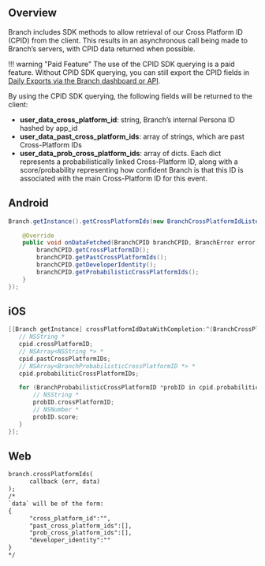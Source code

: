 ## Overview

Branch includes SDK methods to allow retrieval of our Cross Platform ID (CPID) from the client. This results in an asynchronous call being made to Branch’s servers, with CPID data returned when possible.

!!! warning "Paid Feature"
	The use of the CPID SDK querying is a paid feature. Without CPID SDK querying, you can still export the CPID fields in [Daily Exports via the Branch dashboard or API](https://docs.branch.io/exports/daily-exports/).

By using the CPID SDK querying, the following fields will be returned to the client:

- **user_data_cross_platform_id**: string, Branch’s internal Persona ID hashed by app_id
- **user_data_past_cross_platform_ids**: array of strings, which are past Cross-Platform IDs
- **user_data_prob_cross_platform_ids**: array of dicts. Each dict represents a probabilistically linked Cross-Platform ID, along with a score/probability representing how confident Branch is that this ID is associated with the main Cross-Platform ID for this event.

## Android

```java
Branch.getInstance().getCrossPlatformIds(new BranchCrossPlatformIdListener() {

	@Override
	public void onDataFetched(BranchCPID branchCPID, BranchError error) {
    	branchCPID.getCrossPlatformID();
    	branchCPID.getPastCrossPlatformIds();
    	branchCPID.getDeveloperIdentity();
    	branchCPID.getProbabilisticCrossPlatformIds();
	}
});
```

## iOS

```objective-c
[[Branch getInstance] crossPlatformIdDataWithCompletion:^(BranchCrossPlatformID *cpid) {
   // NSString *
   cpid.crossPlatformID;
   // NSArray<NSString *> *
   cpid.pastCrossPlatformIDs;
   // NSArray<BranchProbabilisticCrossPlatformID *> *
   cpid.probabiliticCrossPlatformIDs;

   for (BranchProbabilisticCrossPlatformID *probID in cpid.probabiliticCrossPlatformIDs) {
       // NSString *
       probID.crossPlatformID;
       // NSNumber *
       probID.score;
   }
}];
```

## Web

```html
branch.crossPlatformIds(
      callback (err, data)
);
/*
`data` will be of the form:
{
      "cross_platform_id":"",
      "past_cross_platform_ids":[],
      "prob_cross_platform_ids":[],
      "developer_identity":""
}
*/
```
